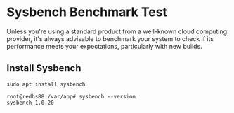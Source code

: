 # Sysbench Benchmark Test

Unless you're using a standard product from a well-known cloud computing provider, it's always advisable to benchmark your system to check if its performance meets your expectations, particularly with new builds.

## Install Sysbench

```
sudo apt install sysbench
```

```
root@redhs88:/var/app# sysbench --version
sysbench 1.0.20
```